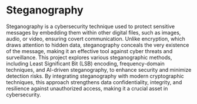 # Steganography
Steganography is a cybersecurity technique used to protect sensitive messages by embedding them within other digital files, such as images, audio, or video, ensuring covert communication. Unlike encryption, which draws attention to hidden data, steganography conceals the very existence of the message, making it an effective tool against cyber threats and surveillance. This project explores various steganographic methods, including Least Significant Bit (LSB) encoding, frequency-domain techniques, and AI-driven steganography, to enhance security and minimize detection risks. By integrating steganography with modern cryptographic techniques, this approach strengthens data confidentiality, integrity, and resilience against unauthorized access, making it a crucial asset in cybersecurity.
